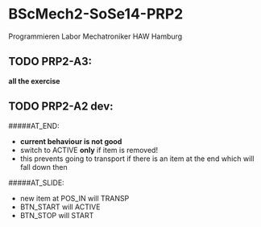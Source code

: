 BScMech2-SoSe14-PRP2
====================

Programmieren Labor Mechatroniker HAW Hamburg

## TODO PRP2-A3:
**all the exercise**


## TODO PRP2-A2 dev:

#####AT_END: 
* **current behaviour is not good**
* switch to ACTIVE **only** if item is removed!
* this prevents going to transport if there is an item at the end which will fall down then

#####AT_SLIDE:
* new item at POS_IN will TRANSP
* BTN_START will ACTIVE
* BTN_STOP will START
